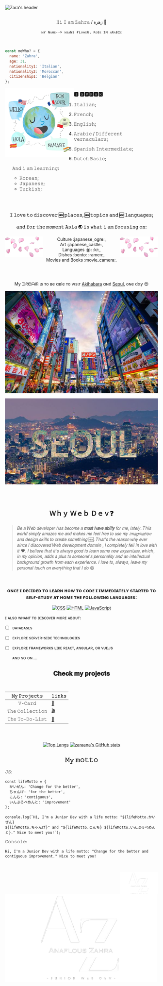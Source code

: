 <!-- Headers -->
![Zara's header](img/header.gif)

<br>
 
  <div align="center"> 
     𝙷𝚒 𝙸 𝚊𝚖  𝚉𝚊𝚑𝚛𝚊 /  زهرة 🌹
   
   <!-- Code Blocks -->
```ᴍʏ ɴᴀᴍᴇ--> ᴍᴇᴀɴs ғʟᴏᴡᴇʀ, ʀᴏsᴇ ɪɴ ᴀʀᴀʙɪᴄ```
</div>

<br>

```javascript
const meWho? = {
  name: 'Zahra',
  age: 31,
  nationality1: 'Italian',
  nationality2: 'Moroccan',
  citizenship1: 'Belgian'
};
```

<img align="left" width="45%" alt="petals" src="img/languages-removebg-preview.png"></img>
<!-- Unordered and Ordered list -->
### 🅸 🆂🅿🅴🅰🅺

1. 𝙸𝚝𝚊𝚕𝚒𝚊𝚗;
1. 𝙵𝚛𝚎𝚗𝚌𝚑;
1. 𝙴𝚗𝚐𝚕𝚒𝚜𝚑;
1. 𝙰𝚛𝚊𝚋𝚒𝚌 / 𝙳𝚒𝚏𝚏𝚎𝚛𝚎𝚗𝚝 𝚟𝚎𝚛𝚗𝚊𝚌𝚞𝚕𝚊𝚛𝚜;
1. 𝚂𝚙𝚊𝚗𝚒𝚜𝚑 𝙸𝚗𝚝𝚎𝚛𝚖𝚎𝚍𝚒𝚊𝚝𝚎;
2. 𝙳𝚞𝚝𝚌𝚑 𝙱𝚊𝚜𝚒𝚌;

   𝙰𝚗𝚍 𝚒 𝚊𝚖  𝚕𝚎𝚊𝚛𝚗𝚒𝚗𝚐:
    * 𝙺𝚘𝚛𝚎𝚊𝚗;
    * 𝙹𝚊𝚙𝚊𝚗𝚎𝚜𝚎;
    * 𝚃𝚞𝚛𝚔𝚒𝚜𝚑;
<br>
<br>


   
####  <p align="center "> 𝙸 𝚕𝚘𝚟𝚎 𝚝𝚘 𝚍𝚒𝚜𝚌𝚘𝚟𝚎𝚛 :new: 𝚙𝚕𝚊𝚌𝚎𝚜, :new: 𝚝𝚘𝚙𝚒𝚌𝚜 𝚊𝚗𝚍 :new: 𝚕𝚊𝚗𝚐𝚞𝚊𝚐𝚎𝚜;
#### <p align="center ">  𝚊𝚗𝚍 𝚏𝚘𝚛 𝚝𝚑𝚎 𝚖𝚘𝚖𝚎𝚗𝚝 𝙰𝚜𝚒𝚊 :earth_asia: 𝚒𝚜 𝚠𝚑𝚊𝚝 𝚒 𝚊𝚖 𝚏𝚘𝚌𝚞𝚜𝚒𝚗𝚐 𝚘𝚗: 

<img align="right" width="25%" alt="petals" src="img/petals.png"></img>
<img align="left" width="25%" alt="petals" src="img/petals.png"></img>


 <!-- 𝙴𝚖𝚘𝚓𝚒 -->
<p align="center"> 
 Culture :japanese_ogre:, <br>
 Art :japanese_castle:, <br>
 Languages :jp: :kr:, <br>
 Dishes :bento: :ramen:, <br>
Movies and Books :movie_camera:. <br>
</p>

<br>
<br>

<!-- links -->
<p align="center" >
 My ᗪᖇᙓᗩᙏ ιѕ тo вe αвle тo vιѕιт
  <a href="https://en.wikipedia.org/wiki/Akihabara">Akihabara</a>
  αɴd
  <a href="https://en.wikipedia.org/wiki/Seoul">Seoul</a>,
 oɴe dαy 😍
</p>

<!-- My dreαм ιѕ тo вe αвle тo vιѕιт 
***[Akihabara](https://en.wikipedia.org/wiki/Akihabara)*** αɴd ***[Seoul :kr:](https://en.wikipedia.org/wiki/Seoul)***, oɴe dαy :heart_eyes: -->

   

<!-- Images -->

<div align="center">  
   
<!--  <img align="left" width="15%" alt="jp" src="img/jpflag.jpg"></img> -->
   ![Akihabara/Japan](https://github.com/zaraana/zaraana/blob/main/img/akihabara.png "秋葉原")

</div>

   
<div align="center"> 
   
   <!-- <img align="left" width="15%" alt="kr" src="img/krflg.jpg"></img> -->
   ![Seol/Korea](https://github.com/zaraana/zaraana/blob/main/img/seoul.jpg "서울")

</div>

<br>
<br>

<!-- Emphasis -->
## <div align="center"> Ｗｈｙ Ｗｅｂ Ｄｅｖ❓


> 𝐵𝑒 𝑎 𝑊𝑒𝑏 𝑑𝑒𝑣𝑒𝑙𝑜𝑝𝑒𝑟 ℎ𝑎𝑠 𝑏𝑒𝑐𝑜𝑚𝑒 𝑎 __𝑚𝑢𝑠𝑡 ℎ𝑎𝑣𝑒 𝑎𝑏𝑙𝑖𝑡𝑦__ 𝑓𝑜𝑟 𝑚𝑒, 𝑙𝑎𝑡𝑒𝑙𝑦.
𝑇ℎ𝑖𝑠 𝑤𝑜𝑟𝑙𝑑 𝑠𝑖𝑚𝑝𝑙𝑦 𝑎𝑚𝑎𝑧𝑒𝑠 𝑚𝑒 𝑎𝑛𝑑 𝑚𝑎𝑘𝑒𝑠 𝑚𝑒 𝑓𝑒𝑒𝑙 𝑓𝑟𝑒𝑒 𝑡𝑜 𝑢𝑠𝑒 𝑚𝑦 *𝑖𝑚𝑎𝑔𝑖𝑛𝑎𝑡𝑖𝑜𝑛* 𝑎𝑛𝑑 𝑑𝑒𝑠𝑖𝑔𝑛 𝑠𝑘𝑖𝑙𝑙𝑠 𝑡𝑜 𝑐𝑟𝑒𝑎𝑡𝑒 𝑠𝑜𝑚𝑒𝑡ℎ𝑖𝑛𝑔 :new:.
𝑇ℎ𝑎𝑡'𝑠 𝑡ℎ𝑒 𝑟𝑒𝑎𝑠𝑜𝑛 𝑤ℎ𝑦 𝑒𝑣𝑒𝑟 𝑠𝑖𝑛𝑐𝑒 𝐼 𝑑𝑖𝑠𝑐𝑜𝑣𝑒𝑟𝑒𝑑 𝑊𝑒𝑏 𝑑𝑒𝑣𝑒𝑙𝑜𝑝𝑚𝑒𝑛𝑡 𝑑𝑜𝑚𝑎𝑖𝑛 , 𝐼 𝑐𝑜𝑚𝑝𝑙𝑒𝑡𝑒𝑙𝑦 𝑓𝑒𝑙𝑙 𝑖𝑛 𝑙𝑜𝑣𝑒 𝑤𝑖𝑡ℎ 𝑖𝑡 :heart:.
> 𝐼 𝑏𝑒𝑙𝑖𝑒𝑣𝑒 𝑡ℎ𝑎𝑡 𝑖𝑡'𝑠 𝑎𝑙𝑤𝑎𝑦𝑠 𝑔𝑜𝑜𝑑 𝑡𝑜 𝑙𝑒𝑎𝑟𝑛 𝑠𝑜𝑚𝑒 𝑛𝑒𝑤 *_𝑒𝑥𝑝𝑒𝑟𝑡𝑖𝑠𝑒𝑠_*, 𝑤ℎ𝑖𝑐ℎ, 𝑖𝑛 𝑚𝑦 𝑜𝑝𝑖𝑛𝑖𝑜𝑛, 𝑎𝑑𝑑𝑠 𝑎 𝑝𝑙𝑢𝑠 𝑡𝑜 𝑠𝑜𝑚𝑒𝑜𝑛𝑒'𝑠 𝑝𝑒𝑟𝑠𝑜𝑛𝑎𝑙𝑖𝑡𝑦 𝑎𝑛𝑑 𝑎𝑛 𝑖𝑛𝑡𝑒𝑙𝑙𝑒𝑐𝑡𝑢𝑎𝑙 𝑏𝑎𝑐𝑘𝑔𝑟𝑜𝑢𝑛𝑑 𝑔𝑟𝑜𝑤𝑡ℎ 𝑓𝑟𝑜𝑚 𝑒𝑎𝑐ℎ 𝑒𝑥𝑝𝑒𝑟𝑖𝑒𝑛𝑐𝑒.
𝐼 𝑙𝑜𝑣𝑒 𝑡𝑜, 𝑎𝑙𝑤𝑎𝑦𝑠, 𝑙𝑒𝑎𝑣𝑒 𝑚𝑦 𝑝𝑒𝑟𝑠𝑜𝑛𝑎𝑙 𝑡𝑜𝑢𝑐ℎ 𝑜𝑛 𝑒𝑣𝑒𝑟𝑦𝑡ℎ𝑖𝑛𝑔 𝑡ℎ𝑎𝑡 𝐼 𝑑𝑜 :smile:

<br>

### <div align="center">  ᴏɴᴄᴇ ɪ ᴅᴇᴄɪᴅᴇᴅ ᴛᴏ ʟᴇᴀʀɴ ʜᴏᴡ ᴛᴏ ᴄᴏᴅᴇ ɪ ɪᴍᴍᴇᴅɪᴀᴛᴇʟʏ sᴛᴀʀᴛᴇᴅ ᴛᴏ sᴇʟғ-sᴛᴜᴅʏ ᴀᴛ ʜᴏᴍᴇ ᴛʜᴇ ғᴏʟʟᴏᴡɪɴɢ ʟᴀɴɢᴜᴀɢᴇs: 
<div align="center">

[![CSS](https://skillicons.dev/icons?i=css)](https://skillicons.dev)
[![HTML](https://skillicons.dev/icons?i=html)](https://skillicons.dev)
[![JavaScript](https://skillicons.dev/icons?i=js)](https://skillicons.dev)

</div>

<!-- Task Lists -->
ɪ ᴀʟsᴏ ᴡʜᴀɴᴛ ᴛᴏ ᴅɪsᴄᴏᴠᴇʀ ᴍᴏʀᴇ ᴀʙᴏᴜᴛ: 
   
- [ ] ᴅᴀᴛᴀʙᴀsᴇs

- [ ] ᴇxᴘʟᴏʀᴇ sᴇʀᴠᴇʀ-sɪᴅᴇ ᴛᴇᴄʜɴᴏʟᴏɢɪᴇs

- [ ] ᴇxᴘʟᴏʀᴇ ғʀᴀᴍᴇᴡᴏʀᴋs ʟɪᴋᴇ ʀᴇᴀᴄᴛ, ᴀɴɢᴜʟᴀʀ, ᴏʀ ᴠᴜᴇ.ᴊs

  ᴀɴᴅ sᴏ ᴏɴ....

<div align="center">
   




   
## 𝐂𝐡𝐞𝐜𝐤 𝐦𝐲 𝐩𝐫𝐨𝐣𝐞𝐜𝐭𝐬

<br>
   
   <!-- Tables -->
   𝙼𝚢 𝙿𝚛𝚘𝚓𝚎𝚌𝚝𝚜                         |   𝚕𝚒𝚗𝚔𝚜                              |
|:------------------------------------:|------------------------------------|
|         𝚅-𝙲𝚊𝚛𝚍                      |[🪪](https://github.com/zaraana/V-Card)|
|        𝚃𝚑𝚎 𝙲𝚘𝚕𝚕𝚎𝚌𝚝𝚒𝚘𝚗               |[🎬](https://github.com/zaraana/The-Collection)|
|         𝚃𝚑𝚎 𝚃𝚘-𝙳𝚘-𝙻𝚒𝚜𝚝              |[📝](https://github.com/zaraana/The-To-Do-List)|


<br>
<br>



[![Top Langs](https://github-readme-stats.vercel.app/api/top-langs/?username=zaraana)](https://github.com/zaraana/github-readme-stats)
[![zaraana's GitHub stats](https://github-readme-stats.vercel.app/api?username=zaraana)](https://github.com/zaraana/github-readme-stats)



## 𝙼𝚢 𝚖𝚘𝚝𝚝𝚘
</div>


𝙹𝚂:
``` 
const lifeMotto = {
  かいぜん: 'Change for the better',
  ちゃんげ: 'for the better',
  こんち: 'contiguous',
  いんぷろべめんと: 'improvement'
};

console.log(`Hi, I'm a Junior Dev with a life motto: "${lifeMotto.かいぜん}
${lifeMotto.ちゃんげ}" and "${lifeMotto.こんち} ${lifeMotto.いんぷろべめんと}." Nice to meet you!`);
```
𝙲𝚘𝚗𝚜𝚘𝚕𝚎:
```
Hi, I'm a Junior Dev with a life motto: "Change for the better and contiguous improvement." Nice to meet you!
```

<br>

<img align="right" width="25%" alt="petals" src="img/logo1.png"></img>
<picture>
  <source media="(prefers-color-scheme: dark)" srcset="img/logo1.png">
  <source media="(prefers-color-scheme: light)" srcset="img/logo.png">
    <img alt="changes logo based on theme mode" src="img/logo1.png">
</picture>
</picture>

 
 


 
